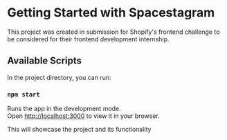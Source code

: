 # Getting Started with Spacestagram

This project was created in submission for Shopify's frontend challenge to be considered for their frontend development internship.

## Available Scripts

In the project directory, you can run:

### `npm start`

Runs the app in the development mode.\
Open [http://localhost:3000](http://localhost:3000) to view it in your browser.

This will showcase the project and its functionality


